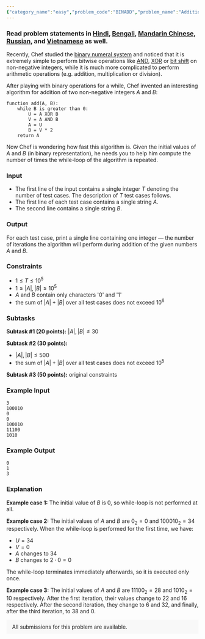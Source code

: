 ```yaml
---
{"category_name":"easy","problem_code":"BINADD","problem_name":"Addition","problemComponents":{"constraints":"","constraintsState":false,"subtasks":"","subtasksState":false,"inputFormat":"","inputFormatState":false,"outputFormat":"","outputFormatState":false,"sampleTestCases":{"0":{"id":1,"input":"3\r\n100010\r\n0\r\n0\r\n100010\r\n11100\r\n1010","output":"0\r\n1\r\n3","explanation":"**Example case 1:** The initial value of $B$ is $0$, so while-loop is not performed at all.\r\n\r\n**Example case 2:** The initial values of $A$ and $B$ are $0_2 = 0$ and $100010_2 = 34$ respectively. When the while-loop is performed for the first time, we have:\r\n- $U = 34$\r\n- $V = 0$\r\n- $A$ changes to $34$\r\n- $B$ changes to $2 \\cdot 0 = 0$\r\n\r\nThe while-loop terminates immediately afterwards, so it is executed only once.\r\n\r\n**Example case 3:** The initial values of $A$ and $B$ are $11100_2 = 28$ and $1010_2 = 10$ respectively. After the first iteration, their values change to $22$ and $16$ respectively. After the second iteration, they change to $6$ and $32$, and finally, after the third iteration, to $38$ and $0$.","isDeleted":false}}},"video_editorial_url":"","languages_supported":{"0":"CPP14","1":"C","2":"JAVA","3":"PYTH 3.6","4":"PYTH","5":"PYP3","6":"CS2","7":"ADA","8":"PYPY","9":"TEXT","10":"PAS fpc","11":"NODEJS","12":"RUBY","13":"PHP","14":"GO","15":"HASK","16":"TCL","17":"PERL","18":"SCALA","19":"LUA","20":"kotlin","21":"BASH","22":"JS","23":"LISP sbcl","24":"rust","25":"PAS gpc","26":"BF","27":"CLOJ","28":"R","29":"D","30":"CAML","31":"FORT","32":"ASM","33":"swift","34":"FS","35":"WSPC","36":"LISP clisp","37":"SQL","38":"SCM guile","39":"PERL6","40":"ERL","41":"CLPS","42":"ICK","43":"NICE","44":"PRLG","45":"ICON","46":"COB","47":"SCM chicken","48":"PIKE","49":"SCM qobi","50":"ST","51":"NEM"},"max_timelimit":1,"source_sizelimit":50000,"problem_author":"alex_2oo8","problem_tester":null,"date_added":"4-12-2019","tags":{"0":"alex_2oo8","1":"bignum","2":"binary","3":"dec19","4":"easy","5":"melfice"},"problem_difficulty_level":"Easy","best_tag":"","editorial_url":"https://discuss.codechef.com/problems/BINADD","time":{"view_start_date":1242750905,"submit_start_date":1242750905,"visible_start_date":1242750905,"end_date":1735669800},"is_direct_submittable":false,"problemDiscussURL":"https://discuss.codechef.com/search?q=BINADD","is_proctored":false,"visitedContests":{},"layout":"problem"}
---
```

### Read problem statements in [Hindi](https://www.codechef.com/download/translated/DEC19/hindi/BINADD.pdf), [Bengali](https://www.codechef.com/download/translated/DEC19/bengali/BINADD.pdf), [Mandarin Chinese](https://www.codechef.com/download/translated/DEC19/mandarin/BINADD.pdf), [Russian](https://www.codechef.com/download/translated/DEC19/russian/BINADD.pdf), and [Vietnamese](https://www.codechef.com/download/translated/DEC19/vietnamese/BINADD.pdf) as well.

Recently, Chef studied the [binary numeral system](https://en.wikipedia.org/wiki/Binary_number) and noticed that it is extremely simple to perform bitwise operations like [AND](https://en.wikipedia.org/wiki/Bitwise_operation#AND), [XOR](https://en.wikipedia.org/wiki/Bitwise_operation#XOR) or [bit shift](https://en.wikipedia.org/wiki/Bitwise_operation#Bit_shifts) on non-negative integers, while it is much more complicated to perform arithmetic operations (e.g. addition, multiplication or division).

After playing with binary operations for a while, Chef invented an interesting algorithm for addition of two non-negative integers $A$ and $B$:
```
function add(A, B):
    while B is greater than 0:
        U = A XOR B
        V = A AND B
        A = U
        B = V * 2
    return A
```

Now Chef is wondering how fast this algorithm is. Given the initial values of $A$ and $B$ (in binary representation), he needs you to help him compute the number of times the while-loop of the algorithm is repeated.

### Input
- The first line of the input contains a single integer $T$ denoting the number of test cases. The description of $T$ test cases follows.
- The first line of each test case contains a single string $A$.
- The second line contains a single string $B$.

### Output
For each test case, print a single line containing one integer ― the number of iterations the algorithm will perform during addition of the given numbers $A$ and $B$.

### Constraints
- $1 \le T \le 10^5$
- $1 \le |A|, |B| \le 10^5$
- $A$ and $B$ contain only characters '0' and '1'
- the sum of $|A| + |B|$ over all test cases does not exceed $10^6$

### Subtasks
**Subtask #1 (20 points):** $|A|, |B| \le 30$

**Subtask #2 (30 points):**
- $|A|, |B| \le 500$
- the sum of $|A| + |B|$ over all test cases does not exceed $10^5$

**Subtask #3 (50 points):** original constraints

### Example Input
```
3
100010
0
0
100010
11100
1010
```

### Example Output
```
0
1
3
```
	
### Explanation
**Example case 1:** The initial value of $B$ is $0$, so while-loop is not performed at all.

**Example case 2:** The initial values of $A$ and $B$ are $0_2 = 0$ and $100010_2 = 34$ respectively. When the while-loop is performed for the first time, we have:
- $U = 34$
- $V = 0$
- $A$ changes to $34$
- $B$ changes to $2 \cdot 0 = 0$

The while-loop terminates immediately afterwards, so it is executed only once.

**Example case 3:** The initial values of $A$ and $B$ are $11100_2 = 28$ and $1010_2 = 10$ respectively. After the first iteration, their values change to $22$ and $16$ respectively. After the second iteration, they change to $6$ and $32$, and finally, after the third iteration, to $38$ and $0$.

<aside style='background: #f8f8f8;padding: 10px 15px;'><div>All submissions for this problem are available.</div></aside>